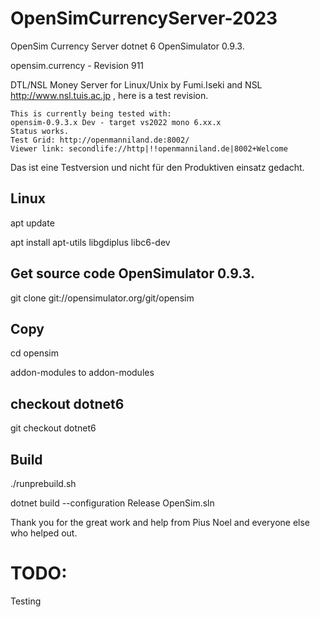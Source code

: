 # OpenSimCurrencyServer-2023
OpenSim Currency Server dotnet 6 OpenSimulator 0.9.3.

opensim.currency - Revision 911

DTL/NSL Money Server for Linux/Unix by Fumi.Iseki and NSL http://www.nsl.tuis.ac.jp , here is a test revision.

    This is currently being tested with:
    opensim-0.9.3.x Dev - target vs2022 mono 6.xx.x
    Status works.
    Test Grid: http://openmanniland.de:8002/
    Viewer link: secondlife://http|!!openmanniland.de|8002+Welcome

Das ist eine Testversion und nicht für den Produktiven einsatz gedacht.

## Linux
apt update

apt install apt-utils libgdiplus libc6-dev

## Get source code OpenSimulator 0.9.3.
git clone git://opensimulator.org/git/opensim

## Copy
cd opensim

addon-modules to addon-modules

## checkout dotnet6
git checkout dotnet6

## Build
./runprebuild.sh

dotnet build --configuration Release OpenSim.sln

Thank you for the great work and help from Pius Noel and everyone else who helped out.

# TODO:
Testing
